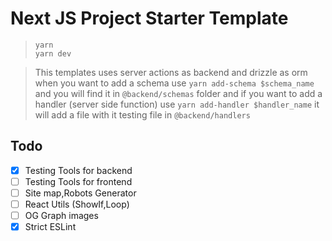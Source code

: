# Next JS Project Starter Template

> `yarn`\
> `yarn dev`

> This templates uses server actions as backend and drizzle as orm when you want to add a schema use `yarn add-schema $schema_name` and you will find it in `@backend/schemas` folder and if you want to add a handler (server side function) use `yarn add-handler $handler_name` it will add a file with it testing file in `@backend/handlers`

## Todo

-   [x] Testing Tools for backend
-   [ ] Testing Tools for frontend
-   [ ] Site map,Robots Generator
-   [ ] React Utils (ShowIf,Loop)
-   [ ] OG Graph images
-   [x] Strict ESLint
